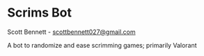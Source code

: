 # Scrims Bot

Scott Bennett - scottbennett027@gmail.com

A bot to randomize and ease scrimming games; primarily Valorant
